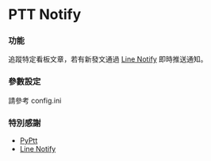 # PTT Notify

### 功能
追蹤特定看板文章，若有新發文通過 [Line Notify](https://notify-bot.line.me/zh_TW/) 即時推送通知。

### 參數設定
請參考 config.ini

### 特別感謝
+ [PyPtt](https://github.com/PyPtt/PyPtt)
+ [Line Notify](https://notify-bot.line.me/zh_TW/)